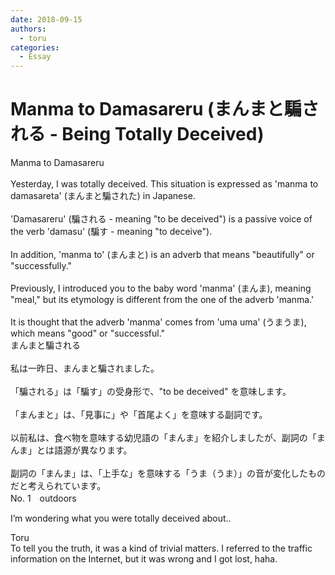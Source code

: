 ```yaml
---
date: 2018-09-15
authors:
  - toru
categories:
  - Essay
---
```


<h1 id="subject_show">Manma to Damasareru (まんまと騙される - Being Totally Deceived)</h1>
<div class="date" hidden>Sep 15, 2018 08:19</div>
<div id="post"><div id="body_show_ori">
Manma to Damasareru<br/><br/>Yesterday, I was totally deceived. This situation is expressed as 'manma to damasareta' (まんまと騙された) in Japanese.<br/><br/>'Damasareru' (騙される - meaning "to be deceived") is a passive voice of the verb 'damasu' (騙す - meaning "to deceive").<br/><br/>In addition, 'manma to' (まんまと) is an adverb that means "beautifully" or "successfully."<br/><br/>Previously, I introduced you to the baby word 'manma' (まんま), meaning "meal," but its etymology is different from the one of the adverb 'manma.'<br/><br/>It is thought that the adverb 'manma' comes from 'uma uma' (うまうま), which means "good" or "successful."
</div></div>

<!-- more -->

<div id="post_ja"><div id="body_show_mo">
まんまと騙される<br/><br/>私は一昨日、まんまと騙されました。<br/><br/>「騙される」は「騙す」の受身形で、"to be deceived" を意味します。<br/><br/>「まんまと」は、「見事に」や「首尾よく」を意味する副詞です。<br/><br/>以前私は、食べ物を意味する幼児語の「まんま」を紹介しましたが、副詞の「まんま」とは語源が異なります。<br/><br/>副詞の「まんま」は、「上手な」を意味する「うま（うま）」の音が変化したものだと考えられています。
</div></div>
<div id="block"><div class="first_name"> No. 1　<span class="just_name">outdoors</span></div><div id="block2">
<p class="comment_small">
 I’m wondering what you were totally deceived about..
</p>

</div><div class="name"><span class="just_name">Toru</span><br>
To tell you the truth, it was a kind of trivial matters. I referred to the traffic information on the Internet, but it was wrong and I got lost, haha.
</div>
</div>

